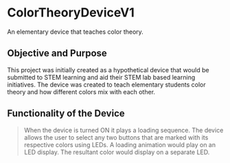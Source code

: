 # ColorTheoryDeviceV1
An elementary device that teaches color theory.

## Objective and Purpose
This project was initially created as a hypothetical device that would be submitted to STEM learning and aid their STEM lab based learning initiatives. The device was created to teach elementary students color theory and how different colors mix with each other.

## Functionality of the Device
> When the device is turned ON it plays a loading sequence.
> The device allows the user to select any two buttons that are marked with its respective colors using LEDs.
> A loading animation would play on an LED display.
> The resultant color would display on a separate LED.
